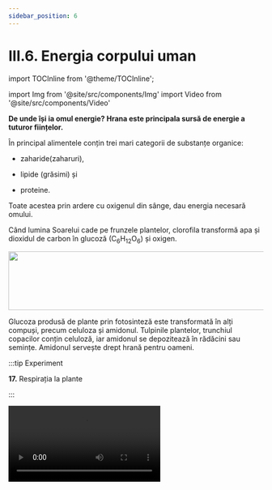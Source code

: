 ```yaml
---
sidebar_position: 6
---
```


# III.6. Energia corpului uman


import TOCInline from '@theme/TOCInline';

<TOCInline toc={toc} />





import Img from '@site/src/components/Img'
import Video from '@site/src/components/Video'





**De unde își ia omul energie? Hrana este principala sursă de energie a tuturor ființelor.** 

În principal alimentele conțin trei mari categorii de substanțe organice:

- zaharide(zaharuri),

- lipide (grăsimi) și

- proteine. 

Toate acestea prin ardere cu oxigenul din sânge, dau energia necesară omului.



Când lumina Soarelui cade pe frunzele plantelor, clorofila transformă apa și dioxidul de carbon în glucoză (C<sub>6</sub>H<sub>12</sub>O<sub>6</sub>) și oxigen.


<Img className="img-responsive4" src="biologie/chimiainlumeavie/sanatatea-corpului-omenesc/5_1_Poza1_ReactieLaLuminaSolara.jpg" width="1000" height="116" />



Glucoza produsă de plante prin fotosinteză este transformată în alți compuși, precum celuloza și amidonul. Tulpinile plantelor, trunchiul copacilor conțin celuloză, iar amidonul se depozitează în rădăcini sau semințe. Amidonul servește drept hrană pentru oameni.




:::tip Experiment

**17.** Respirația la plante

:::

<Video src="https://www.youtube.com/embed/Q5IL-k6BijI" />


**Materiale necesare:** borcan cu apă, plantă acvatică, vas transparent cu apă, carton.


**Descrierea experimentului:** 

- Umple un borcan cu apă și pune în el o plantă acvatică.

- Acoperă gura borcanului cu un carton și răstoarnă-l într-un vas transparent cu apă.

- Așază vasul la lumină solară.

  

**Concluzia experimentului:**

- În scurt timp pe frunzele plantei apar bule de oxigen, care se ridică la suprafață.

- Frunzele plantelor acvatice și terestre eliberează oxigen în procesul de fotosinteză. 





<br></br>



:::important


**Digestia** este absorbția hranei de către organismele pluricelulare, proces prin care se realizează desfacerea moleculelor mari de hidrocarbonate (polizaharide), grăsimi (lipide) și proteine în molecule mai mici, rezultând energie și, pe de altă parte, substanțe necesare sintezei țesuturilor organismului.

Prin mișcările peristaltice ale stomacului, hrana, parțial digerată de către acidul clorhidric produs de mucoasa gastrică, va fi dirijată spre duoden.
 
Intestinul subțire este segmentul cel mai important de absorbție a hranei, în duoden, aciditatea produsă de sucul gastric este neutralizată, prin bilă (produsă de ficat), și prin secreția pancreasului. De asemenea, în intestinul subțire este continuat procesul de digestie din gură, prin desfacerea mai departe a zaharidelor în molecule și mai mici de glucoză, fructoză, galactoză și manoză, molecule care pot fi deja absorbite prin peretele intestinului subțire. Grăsimile sau lipidele, care apar sub formă de picături, vor fi la început emulsionate de bilă și lecitină în soluții cu particule mai mici, de monogliceride, care pot traversa peretele intestinal.

Intestinul gros resoarbe 19 % apă, din resturile de hrană nedigerate sosite din intestinul subțire, aceste resturi fiind, apoi, eliminate prin rectum și apoi anus.


<Img className="img-responsive4" src="biologie/chimiainlumeavie/sanatatea-corpului-omenesc/5_1_Poza1bis_SistemulDigestiv.jpg" width="1000" height="550" />


:::



<br></br>



:::important

Când mâncăm, organismul transformă o parte din alimente în glucoză, pe care o trimite în sânge. Glucoza este folosită imediat pentru asigurarea energiei necesare organismului sau este stocată pentru a fi utilizată mai târziu. Rezerva de glucoză este depozitată în ficat. Când cantitatea de glucoză din sânge este prea mare, omul are diabet.

:::



:::important


Arderea glucozei are loc cu degajare de energie, dioxid de carbon și apă.

:::







:::caution Aplicații


Glucoza este prezentă în fructe dulci, legume, în dulciuri și produse alimentare care conțin amidon: cartofi, orez, cereale de orice fel, paste, pâine. Glucoza poate fi obținută de organism din orice aliment și are o importanță deosebită pentru om, fiind principala sursă de energie a acestuia.

Glucoza se folosește la obținerea alcoolului etilic, la obținerea oglinzilor, în alimentație ca înlocuitor al zahărului, în medicină pentru perfuzii etc. 



:::


<br></br>





:::caution Aplicații

Unitatea de măsură pentru energie este Joulul (J).
 
O altă unitate de măsură pentru energie este caloria: 1 cal = 4,18 J

Noi, oamenii, spunem de multe ori că suntem plini de energie și suntem capabili să facem eforturi pentru diferite activități : desenare, alergare, jocuri, învățare și alte activități fizice sau intelectuale. Fiecare tip de activitate este caracterizat de un anumit consum de energie.

**Exemple de costuri energetice pentru o oră pentru un adult:**

- Chiar și când dormim consumăm o energie de 200 kJ (45 de calorii);

- Cititul sau scrisul consumă 500 kJ;

- Mersul pe jos: 900 kJ;

- Mersul cu bicicleta: 1000 kJ (260 kcal)

- Patinaj pe gheață sau pe role: 2000 kJ (480 kcal)

- Alergarea: 2100 kJ;

- Înotul: 2400 kJ

- Fotbal: 2600 kJ (620 kcal)

Când suntem obosiți, spunem că nu mai avem energie și capacitatea noastră de a desfășura diferite activități scade foarte mult. 



:::



Necesarul caloric este individual în funcție de vârsta, sex masculin / feminin, greutate, înălțime, activitate fizică.

De exemplu, 100g de ciocolată are 551 kcal, pâinea albă are 231kcal/100g, 1 ou are 70kcal, laptele de vacă are 51kcal/100g, ciupercile proaspete au 30kcal/100g etc.

Cele mai bogate în calorii sunt alimentele grase și cele dulci.


:::caution Temă

CALCULEAZĂ-ȚI  NECESARUL  DE  CALORII  PENTRU  O  ZI  ÎN  FUNCȚIE  DE VÂRSTA TA, SEXUL TĂU, GREUTATEA TA (MASA TA), ÎNĂLȚIMEA TA  ȘI  DE ACTIVITĂȚILE  FIZICE   PRACTICATE.


:::


